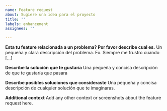```yaml
---
name: Feature request
about: Sugiere una idea para el proyecto
title: ''
labels: enhancement
assignees: ''

---
```


**Esta tu feature relacionada a un problema? Por favor describe cual es.**
Un pequeña y clara descripción del problema. Ex. Siempre me frustro cuando [...]

**Describe la solución que te gustaría**
Una pequeña y concisa descripción de que te gustaría que pasara

**Describe posibles soluciones que consideraste**
Una pequeña y concisa descripción de cualquier solución que te imaginaras.

**Additional context**
Add any other context or screenshots about the feature request here.
